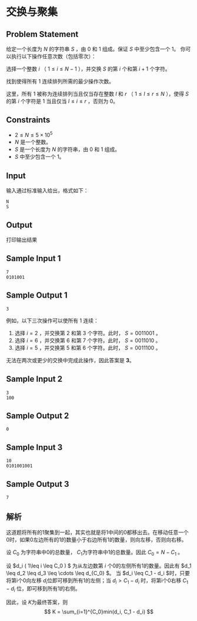 # 交换与聚集

## Problem Statement
给定一个长度为 $N$ 的字符串 $S$ ，由 0 和 1 组成。保证 $S$ 中至少包含一个 1。
你可以执行以下操作任意次数（包括零次）：

选择一个整数 $i$ （ $1 \leq i \leq N-1$ ），并交换 $S$ 的第 $i$ 个和第 $i+1$ 个字符。

找到使得所有 1 连续排列所需的最少操作次数。

这里，所有 1 被称为连续排列当且仅当存在整数 $l$ 和 $r$ （ $1 \leq l \leq r \leq N$ ），使得 $S$ 的第 $i$ 个字符是 1 当且仅当 $l \leq i \leq r$ ，否则为 0。

## Constraints
- $2 \leq N \leq 5 \times 10^5$ 
- $N$ 是一个整数。
- $S$ 是一个长度为 $N$ 的字符串，由 0 和 1 组成。
- $S$ 中至少包含一个 1。

## Input
输入通过标准输入给出，格式如下：

```
N
S
```

## Output
打印输出结果

## Sample Input 1
```
7
0101001
```

## Sample Output 1
```
3
```

例如，以下三次操作可以使所有 1 连续：

1. 选择 $i=2$ ，并交换第 2 和第 3 个字符。此时， $S=0011001$ 。
2. 选择 $i=6$ ，并交换第 6 和第 7 个字符。此时， $S=0011010$ 。
3. 选择 $i=5$ ，并交换第 5 和第 6 个字符。此时， $S=0011100$ 。

无法在两次或更少的交换中完成此操作，因此答案是 **3**。

## Sample Input 2
```
3
100
```

## Sample Output 2
```
0
```

## Sample Input 3
```
10
0101001001
```

## Sample Output 3
```
7
```

## 解析
这道题将所有的1聚集到一起，其实也就是将1中间的0都移出去。在移动任意一个0时，如果0左边所有的1的数量小于右边所有1的数量，则向左移，否则向右移。

设 $C_0$ 为字符串中0的总数量， $C_1$为字符串中1的总数量。因此 $C_0 = N - C_1$ 。

设 $d_i ( 1\leq i \leq C_0 ) $ 为从左边数第 $i$ 个0的左侧所有1的数量。因此有 $d_1 \leq d_2 \leq d_3 \leq \cdots \leq d_{C_0} $。
当 $d_i \leq C_1 - d_i $时，只要将第i个0向左移 $d_i$位即可移到所有1的左侧；当 $d_i \gt C_1 - d_i$ 时，将第i个0右移 $C_1 - d_i$ 位，即可移到所有1的右侧。

因此，设 $K$为最终答案，则
$$ 
K = \sum_{i=1}^{C_0}min(d_i, C_1 - d_i)
$$
